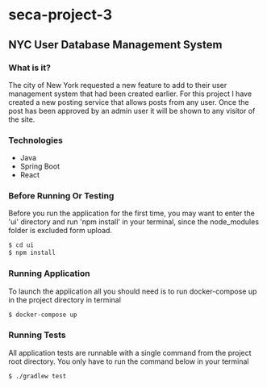 # seca-project-3
## NYC User Database Management System

### What is it?
The city of New York requested a new feature to add to their user management system that had been created earlier. For this project I have created a new posting service that allows posts from any user. Once the post has been approved by an admin user it will be shown to any visitor of the site. 

### Technologies
* Java
* Spring Boot
* React


### Before Running Or Testing
Before you run the application for the first time, you may want to enter the 'ui' directory and run 'npm install' in your terminal, since the node_modules folder is excluded form upload.

```bash
$ cd ui
$ npm install
```

### Running Application
To launch the application all you should need is to run docker-compose up in the project directory in terminal

```bash
$ docker-compose up
```

### Running Tests
All application tests are runnable with a single command from the project root directory. You only have to run the command below in your terminal

```bash
$ ./gradlew test
```
